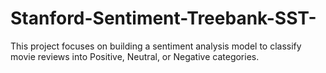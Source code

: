 # Stanford-Sentiment-Treebank-SST-
This project focuses on building a sentiment analysis model to classify movie reviews into Positive, Neutral, or Negative categories. 
